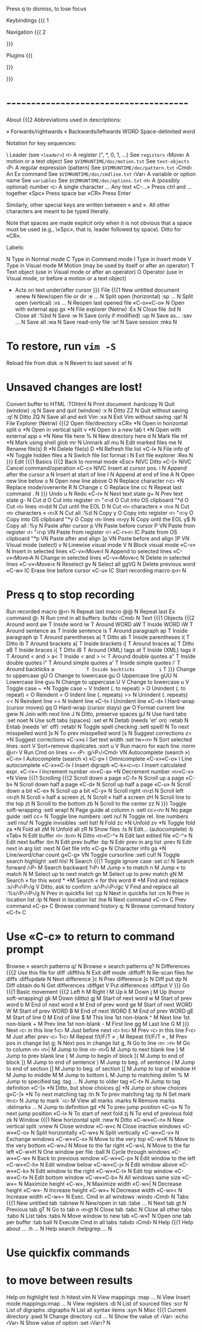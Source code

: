 Press q to dismiss, <Tab> to lose focus

Keybindings {{{ 1

Navigation {{{ 2


}}}

Plugins {{{


}}}


}}}
# -------------------------------------
About {{{2
  Abbreviations used in descriptions:

  »      Forwards/rightwards
  «      Backwards/leftwards
  WORD   Space-delimited word

  Notation for key sequences:

  \      Leader (see `<leader>`)
  ‹r›    A register (", *, 0, 1, …)
         See `registers`
  ‹Move› A motion or a text object
         See `$VIMRUNTIME/doc/motion.txt`
         See `text-objects`
  ‹P›    A regular expression (pattern)
         See `$VIMRUNTIME/doc/pattern.txt`
  ‹Cmd›  An Ex command
         See `$VIMRUNTIME/doc/cmdline.txt`
  ‹Var›  A variable or option name
         See `variables`
         See `$VIMRUNTIME/doc/options.txt`
  ‹n›    A (possibly optional) number
  ‹c›    A single character
  …      Any text
  «C-…»  Press ctrl and … together
  «Spc»  Press space bar
  «CR»   Press Enter

  Similarly, other special keys are
  written between « and ». All other
  characters are meant to be typed
  literally.

  Note that spaces are made explicit
  only when it is not obvious that a
  space must be used (e.g., \«Spc», that
  is, leader followed by space). Ditto
  for «CR».

  Labels:

  N    Type in Normal mode
  C    Type in Command mode
  I    Type in Insert mode
  V    Type in Visual mode
  M    Motion (may be used by itself or
       after an operator)
  T    Text object (use in Visual mode
       or after an operator)
  O    Operator (use in Visual mode, or
       before a motion or a text object)
  *    Acts on text under/after cursor
}}}
File {{{1
New untitled document    :enew         N
New/open file or dir     :e …          N
Split open (horizontal)  :sp …         N
Split open (vertical)    :vs …         N
Reopen last opened file  «C-o»«C-o»    N
Open with external app   gx           *N
File explorer (Netrw)    :Ex           N
Close file               :bd           N
Close all                :%bd          N
Save                     :w            N
Save (only if modified)  :up           N
Save as…                 :sav …        N
Save all                 :wa           N
Save read-only file      :w!           N
Save session             :mks          N
# To restore, run `vim -S`
Reload file from disk    :e            N
Revert to last saved     :e!           N
# Unsaved changes are lost!
Convert buffer to HTML   :TOhtml       N
Print document           :hardcopy     N
Quit (window)            :q            N
Save and quit (window)   :x            N
Ditto                    ZZ            N
Quit without saving      :q!           N
Ditto                    ZQ            N
Save all and exit Vim    :xa           N
Exit Vim without saving  :qa!          N
File Explorer (Netrw) {{{2
Open file/directory      «CR»         *N
Open in horizontal split o            *N
Open in vertical split   v            *N
Open in a new tab        t            *N
Open with external app   x            *N
New file here            %             N
New directory here       d             N
Mark file                mf           *N
Mark using shell glob    mr            N
Unmark all               mu            N
Edit marked files        me            N
Rename file(s)           R            *N
Delete file(s)           D            *N
Refresh file list        «C-l»         N
File info                qf           *N
Toggle hidden files      a             N
Switch file list format  i             N
Exit file explorer       :Rex          N
}}}
Edit {{{1
Basics {{{2
Back to normal mode      «Esc»      NIVC
Ditto                    «C-[»      NIVC
Cancel command/operation «C-c»      NIVC
Insert at cursor pos.    i             N
Append after the cursor  a             N
Insert at start of line  I             N
Append at end of line    A             N
Open new line below      o             N
Open new line above      O             N
Replace character        r‹c›         *N
Replace mode/overwrite   R             N
Change                   c             O
Replace line             cc            N
Repeat last command      .             N
}}}
Undo                     u             N
Redo                     «C-r»         N
Next text state          g+            N
Prev text state          g-            N
Cut                      d             O
Cut into register ‹r›    "‹r›d         O
Cut into OS clipboard    "*d           O
Cut ‹n› lines            ‹n›dd         N
Cut until the EOL        D             N
Cut ‹n› characters »     ‹n›x          N
Cut ‹n› characters «     ‹n›X          N
Cut all                  :%d           N
Copy                     y             O
Copy into register ‹r›   "‹r›y         O
Copy into OS clipboard   "*y           O
Copy ‹n› lines           ‹n›yy         N
Copy until the EOL       y$            N
Copy all                 :%y           N
Paste after cursor       p            VN
Paste before cursor      P            VN
Paste from register ‹r›  "‹r›p        VN
Paste from register ‹r›  «C-r»‹r›     IC
Paste from OS clipboard  "*p          VN
Paste after and align    ]p           VN
Paste before and align   ]P           VN
Visual mode (select)     v             N
Linewise visual mode     V             N
Block visual mode        «C-v»         N
Insert in selected lines «C-v»‹Move›I  N
Append to selected lines «C-v»‹Move›A  N
Change in selected lines «C-v»‹Move›c  N
Delete in selected lines «C-v»‹Move›x  N
Reselect                 gv            N
Select all               ggVG          N
Delete previous word     «C-w»        IC
Erase line before cursor «C-u»        IC
Start recording macro    q‹r›          N
# Press q to stop recording
Run recorded macro       @‹r›          N
Repeat last macro        @@            N
Repeat last Ex command   @:            N
Run cmd in all buffers   :bufdo ‹Cmd›  N
Text {{{1
Objects {{{2
Around word              aw            T
Inside word              iw            T
Around WORD              aW            T
Inside WORD              iW            T
Around sentence          as            T
Inside sentence          is            T
Around paragraph         ap            T
Inside paragraph         ip            T
Around parentheses       a(            T
Ditto                    ab            T
Inside parentheses       i(            T
Ditto                    ib            T
Around brackets          a[            T
Inside brackets          i[            T
Around braces            a{            T
Ditto                    aB            T
Inside braces            i{            T
Ditto                    iB            T
Around (XML) tags        at            T
Inside (XML) tags        it            T
Around < and >           a<            T
Inside < and >           i<            T
Around double quotes     a"            T
Inside double quotes     i"            T
Around simple quotes     a'            T
Inside simple quotes     i'            T
Around backticks         a`            T
Inside backticks         i`            T
}}}
Change to uppercase      gU            O
Change to lowercase      gu            O
Uppercase line           gUU           N
Lowercase line           guu           N
Change to uppercase      U             V
Change to lowercase      u             V
Toggle case              ~            *N
Toggle case              ~             V
Indent   (. to repeat)   >             O
Unindent (. to repeat)   <             O
Reindent                 =             O
Indent line (. repeats)  >>            N
Unindent    (. repeats)  <<            N
Reindent line            ==            N
Indent line              «C-t»         I
Unindent line            «C-d»         I
Hard-wrap (cursor moves) gq            O
Hard-wrap (cursor stays) gw            O
Format current line      gww           N
Join with next line      J             N
Ditto, preserve spaces   gJ            N
Use hard tabs            :set noet     N
Use soft tabs (spaces)   :set et       N
Detab (needs 'et' on)    :retab        N
Entab (needs 'et' off)   :retab!       N
Toggle spell checking    :setl spell!  N
To next misspelled word  ]s            N
To prev misspelled word  [s            N
Suggest corrections      z=           *N
Suggest corrections      «C-x»s        I
Set text width           :set tw=‹n›   N
Sort selected lines      :sort         V
Sort+remove duplicates   :sort u       V
Run macro for each line  :norm @‹r›    V
Run Cmd on lines =~ ‹P›  :g/‹P›/‹Cmd› VN
Autocomplete (search »)  «C-n»         I
Autocomplete (search «)  «C-p»         I
Omnicomplete             «C-x»«C-o»    I
Line autocomplete        «C-x»«C-l»    I
Insert digraph           «C-k»‹c›‹c›   I
Insert calculated expr.  «C-r»=        I
Increment number         ‹n›«C-a»     *N
Decrement number         ‹n›«C-x»     *N
View {{{1
Scrolling {{{2
Scroll down a page       «C-f»         N
Scroll up a page         «C-b»         N
Scroll down half a page  «C-d»         N
Scroll up half a page    «C-u»         N
Scroll down a bit        «C-e»         N
Scroll up a bit          «C-y»         N
Scroll right             ‹n›zl         N
Scroll left              ‹n›zh         N
Scroll » half a screen   zL            N
Scroll « half a screen   zH            N
Scroll line to the top   zt            N
Scroll to the bottom     zb            N
Scroll to the center     zz            N
}}}
Toggle soft-wrapping     :setl wrap!   N
Page guide at column n   :setl cc=‹n›  N
No page guide            :setl cc=     N
Toggle line numbers      :setl nu!     N
Toggle rel. line numbers :setl rnu!    N
Toggle invisibles        :setl list!   N
Fold                     zc           *N
Unfold                   zv           *N
Toggle fold              za           *N
Fold all                 zM            N
Unfold all               zR            N
Show files               :ls           N
Edit… (autocomplete)     :b «Tab»      N
Edit buffer ‹n›          :b‹n›         N
Ditto                    ‹n›«C-^»      N
Edit last edited file    «C-^»         N
Edit next buffer         :bn           N
Edit prev buffer         :bp           N
Edir prev in arg list    :prev         N
Edir next in arg list    :next         N
Get file info            «C-g»         N
Character info           ga           *N
Line/word/char count     g«C-g»       VN
Toggle cursorline        :setl cul!    N
Toggle search highlight  :setl hls!    N
Search {{{1
Toggle ignore case       :set ic!      N
Search forward           /‹P›          M
Search backward          ?‹P›          M
Jump » to match          n             M
Jump « to match          N             M
Select up to next match  gn            M
Select up to prev match  gN            M
Search » for this word   *            *M
Search « for this word   #            *M
Find and replace         :s/‹P›/‹P›/g  V
Ditto, ask to confirm    :s/‹P›/‹P›/gc V
Find and replace all     :%s/‹P›/‹P›/g N
Prev in quickfix list    :cp           N
Next in quickfix list    :cn           N
Prev in location list    :lp           N
Next in location list    :lne          N
Next command             «C-n»         C
Prev command             «C-p»         C
Browse command history   q:            N
Browse command history   «C-f»         C
# Use «C-c» to return to command prompt
Browse » search patterns q/            N
Browse « search patterns q?            N
Differences {{{2
Use this file for diff   :diffthis     N
Exit diff mode           :diffoff!     N
Re-scan files for diffs  :diffupdate   N
Next difference          ]c            N
Prev difference          [c            N
Diff put                 dp            N
Diff obtain              do            N
Get differences          :diffget      V
Put differences          :diffput      V
}}}
Go {{{1
Basic movement {{{2
Left                     h             M
Right                    l             M
Up                       k             M
Down                     j             M
Up (honor soft-wrapping) gk            M
Down (ditto)             gj            M
Start of next word       w             M
Start of prev word       b             M
End of next word         e             M
End of prev word         ge            M
Start of next WORD       W             M
Start of prev WORD       B             M
End of next WORD         E             M
End of prev WORD         gE            M
Start of line            0             M
End of line              $             M
This line 1st non-blank  ^             M
Next line 1st non-blank  +             M
Prev line 1st non-blank  -             M
First line               gg            M
Last line                G             M
}}}
Next ‹c› in this line    f‹c›          M
Just before next ‹c›     t‹c›          M
Prev ‹c› in this line    F‹c›          M
Just after prev ‹c›      T‹c›          M
Repeat f/t/F/T »         ;             M
Repeat f/t/F/T «         ,             M
Prev pos in change list  g;            N
Next pos in change list  g,            N
Go to line ‹n›           :‹n›          M
Go to column ‹n›         ‹n›|          M
Jump to line ‹n›         ‹n›G          M
Jump to next blank line  }             M
Jump to prev blank line  {             M
Jump to begin of block   [{            M
Jump to end of block     ]}            M
Jump to end of sentence  )             M
Jump to beg. of sentence (             M
Jump to end of section   ]]            M
Jump to beg. of section  [[            M
Jump to top of window    H             M
Jump to middle           M             M
Jump to bottom           L             M
Jump to matching delim   %             M
Jump to specified tag    :tag …        N
Jump to older tag        «C-t»         N
Jump to tag definition   «C-]»        *N
Ditto, but show choices  g]           *N
Jump or show choices     g«C-]»       *N
To next matching tag     :tn           N
To prev matching tag     :tp           N
Set mark                 m‹c›          N
Jump to mark             `‹c›          M
View all marks           :marks        N
Remove marks             :delmarks …   N
Jump to definition       gd           *N
To prev jump position    «C-o»         N
To next jump position    «C-i»         N
To start of next fold    zj            N
To end of previous fold  zk            N
Window {{{1
New horizontal split     :new          N
Ditto                    «C-w»«C-n»    N
New vertical split       :vnew         N
Close window             «C-w»c        N
Close inactive windows   «C-w»«C-o»    N
Split horizontally       «C-w»s        N
Split vertically         «C-w»«C-v»    N
Exchange windows         «C-w»«C-x»    N
Move to the very top     «C-w»K        N
Move to the very bottom  «C-w»J        N
Move to the far right    «C-w»L        N
Move to the far left     «C-w»H        N
One window per file      :ball         N
Cycle through windows    «C-w»«C-w»    N
Back to previous window  «C-w»«C-p»    N
Edit window to the left  «C-w»«C-h»    N
Edit window below        «C-w»«C-j»    N
Edit window above        «C-w»«C-k»    N
Edit window to the right «C-w»«C-l»    N
Edit top window          «C-w»«C-t»    N
Edit bottom window       «C-w»«C-b»    N
All windows same size    «C-w»=        N
Maximize height          «C-w»_        N
Maximize width           «C-w»|        N
Decrease height          «C-w»-        N
Increase height          «C-w»+        N
Decrease width           «C-w»<        N
Increase width           «C-w»>        N
Exec. Cmd in all windows :windo ‹Cmd›  N
Tabs  {{{1
New untitled tab         :tabnew       N
New/open in tab          :tabe …       N
Next tab                 gt            N
Previous tab             gT            N
Go to tab n              ‹n›gt         N
Close tab                :tabc         N
Close all other tabs     :tabo         N
List tabs                :tabs         N
Move window to new tab   «C-w»T        N
Open one tab per buffer  :tab ball     N
Execute Cmd in all tabs  :tabdo ‹Cmd›  N
Help {{{1
Help about …             :h …          N
Help search              :helpgrep …   N
# Use quickfix commands
# to move between results
Help on highlight test   :h hitest.vim N
View mappings            :map …        N
View Insert mode mappings:imap …       N
View registers           :di           N
List of sourced files    :scr          N
List of digraphs         :digraphs     N
List all syntax items    :syn          N
Misc {{{1
Current directory        :pwd          N
Change directory         :cd …         N
Show the value of ‹Var›  :echo ‹Var›   N
Show value of option     :set ‹Var›?   N
